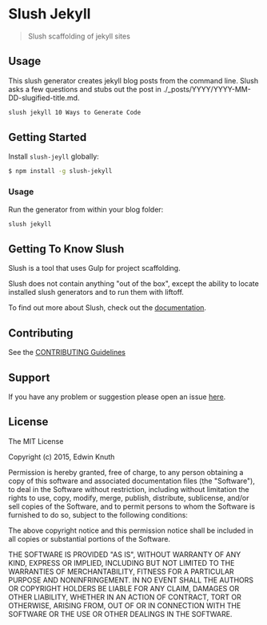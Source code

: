 # Slush Jekyll
<!-- [![Build Status](https://secure.travis-ci.org/eknuth/slush-jekyll.png?branch=master)](https://travis-ci.org/eknuth/slush-jekyll) [![NPM version](https://badge-me.herokuapp.com/api/npm/slush-jeyll.png)](http://badges.enytc.com/for/npm/slush-slush-jeyll) -->

> Slush scaffolding of jekyll sites

## Usage

This slush generator creates jekyll blog posts from the command line. Slush asks a few questions
and stubs out the post in ./_posts/YYYY/YYYY-MM-DD-slugified-title.md.

```bash
slush jekyll 10 Ways to Generate Code
```

## Getting Started

Install `slush-jeyll` globally:

```bash
$ npm install -g slush-jekyll
```

### Usage

Run the generator from within your blog folder:

```bash
slush jekyll
```

## Getting To Know Slush

Slush is a tool that uses Gulp for project scaffolding.

Slush does not contain anything "out of the box", except the ability to locate installed slush generators and to run them with liftoff.

To find out more about Slush, check out the [documentation](https://github.com/slushjs/slush).

## Contributing

See the [CONTRIBUTING Guidelines](https://github.com/eknuth/slush-jekyll/blob/master/CONTRIBUTING.md)

## Support
If you have any problem or suggestion please open an issue [here](https://github.com/eknuth/slush-jekyll/issues).

## License

The MIT License

Copyright (c) 2015, Edwin Knuth

Permission is hereby granted, free of charge, to any person
obtaining a copy of this software and associated documentation
files (the "Software"), to deal in the Software without
restriction, including without limitation the rights to use,
copy, modify, merge, publish, distribute, sublicense, and/or sell
copies of the Software, and to permit persons to whom the
Software is furnished to do so, subject to the following
conditions:

The above copyright notice and this permission notice shall be
included in all copies or substantial portions of the Software.

THE SOFTWARE IS PROVIDED "AS IS", WITHOUT WARRANTY OF ANY KIND,
EXPRESS OR IMPLIED, INCLUDING BUT NOT LIMITED TO THE WARRANTIES
OF MERCHANTABILITY, FITNESS FOR A PARTICULAR PURPOSE AND
NONINFRINGEMENT. IN NO EVENT SHALL THE AUTHORS OR COPYRIGHT
HOLDERS BE LIABLE FOR ANY CLAIM, DAMAGES OR OTHER LIABILITY,
WHETHER IN AN ACTION OF CONTRACT, TORT OR OTHERWISE, ARISING
FROM, OUT OF OR IN CONNECTION WITH THE SOFTWARE OR THE USE OR
OTHER DEALINGS IN THE SOFTWARE.

